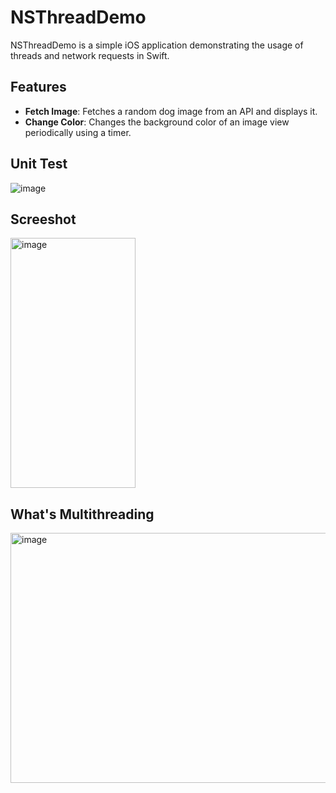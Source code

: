 # NSThreadDemo

NSThreadDemo is a simple iOS application demonstrating the usage of threads and network requests in Swift.

## Features

- **Fetch Image**: Fetches a random dog image from an API and displays it.
- **Change Color**: Changes the background color of an image view periodically using a timer.

## Unit Test 

![image](https://github.com/Sumit4482/NSThreadDemo/assets/61246873/7c739dc6-1c77-472c-9762-e9e999adbc59)


## Screeshot


<img src="https://github.com/Sumit4482/NSThreadDemo/assets/61246873/bb871f2c-221a-45dc-b1e6-e4182dad1467" alt="image" style="width: 200px; height: 400px;">


## What's Multithreading 


<img src="https://github.com/Sumit4482/NSThreadDemo/assets/61246873/ce4fd7ae-9c97-4f58-adee-24e823bfaccc" alt="image" style="width: 700px; height: 400px;">
